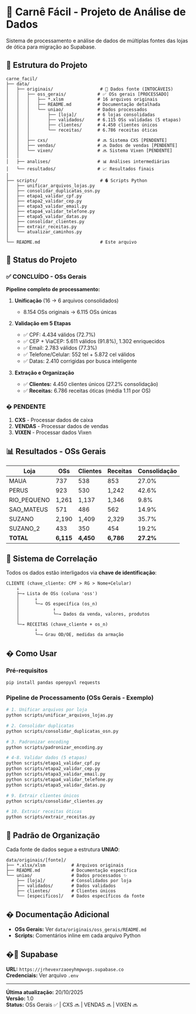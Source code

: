 # 🏢 Carnê Fácil - Projeto de Análise de Dados

Sistema de processamento e análise de dados de múltiplas fontes das lojas de ótica para migração ao Supabase.

## 📁 Estrutura do Projeto

```
carne_facil/
├── data/
│   ├── originais/                  # 📂 Dados fonte (INTOCÁVEIS)
│   │   ├── oss_gerais/            # ✅ OSs gerais [PROCESSADO]
│   │   │   ├── *.xlsm             # 16 arquivos originais
│   │   │   ├── README.md          # Documentação detalhada
│   │   │   └── uniao/             # Dados processados
│   │   │       ├── [loja]/        # 6 lojas consolidadas
│   │   │       ├── validados/     # 6.115 OSs validadas (5 etapas)
│   │   │       ├── clientes/      # 4.450 clientes únicos
│   │   │       └── receitas/      # 6.786 receitas óticas
│   │   │
│   │   ├── cxs/                   # 🔜 Sistema CXS [PENDENTE]
│   │   ├── vendas/                # 🔜 Dados de vendas [PENDENTE]
│   │   └── vixen/                 # 🔜 Sistema Vixen [PENDENTE]
│   │
│   ├── analises/                  # 📊 Análises intermediárias
│   └── resultados/                # 📈 Resultados finais
│
├── scripts/                        # � Scripts Python
│   ├── unificar_arquivos_lojas.py
│   ├── consolidar_duplicatas_osn.py
│   ├── etapa1_validar_cpf.py
│   ├── etapa2_validar_cep.py
│   ├── etapa3_validar_email.py
│   ├── etapa4_validar_telefone.py
│   ├── etapa5_validar_datas.py
│   ├── consolidar_clientes.py
│   ├── extrair_receitas.py
│   └── atualizar_caminhos.py
│
└── README.md                       # Este arquivo
```

## 🎯 Status do Projeto

### ✅ CONCLUÍDO - OSs Gerais

**Pipeline completo de processamento:**

1. **Unificação** (16 → 6 arquivos consolidados)
   - 8.154 OSs originais → 6.115 OSs únicas

2. **Validação em 5 Etapas**
   - ✅ CPF: 4.434 válidos (72.7%)
   - ✅ CEP + ViaCEP: 5.611 válidos (91.8%), 1.302 enriquecidos
   - ✅ Email: 2.783 válidos (77.3%)
   - ✅ Telefone/Celular: 552 tel + 5.872 cel válidos
   - ✅ Datas: 2.410 corrigidas por busca inteligente

3. **Extração e Organização**
   - ✅ **Clientes:** 4.450 clientes únicos (27.2% consolidação)
   - ✅ **Receitas:** 6.786 receitas óticas (média 1.11 por OS)

### � PENDENTE

1. **CXS** - Processar dados de caixa
2. **VENDAS** - Processar dados de vendas
3. **VIXEN** - Processar dados Vixen

## 📊 Resultados - OSs Gerais

| Loja | OSs | Clientes | Receitas | Consolidação |
|------|-----|----------|----------|--------------|
| MAUA | 737 | 538 | 853 | 27.0% |
| PERUS | 923 | 530 | 1,242 | 42.6% |
| RIO_PEQUENO | 1,261 | 1,137 | 1,346 | 9.8% |
| SAO_MATEUS | 571 | 486 | 562 | 14.9% |
| SUZANO | 2,190 | 1,409 | 2,329 | 35.7% |
| SUZANO_2 | 433 | 350 | 454 | 19.2% |
| **TOTAL** | **6,115** | **4,450** | **6,786** | **27.2%** |

## 🔗 Sistema de Correlação

Todos os dados estão interligados via **chave de identificação**:

```
CLIENTE (chave_cliente: CPF > RG > Nome+Celular)
    ↓
    ├─→ Lista de OSs (coluna 'oss')
    │      ↓
    │      └─→ OS específica (os_n)
    │             ↓
    │             └─→ Dados da venda, valores, produtos
    │
    └─→ RECEITAS (chave_cliente + os_n)
           ↓
           └─→ Grau OD/OE, medidas da armação
```

## �️ Como Usar

### Pré-requisitos
```bash
pip install pandas openpyxl requests
```

### Pipeline de Processamento (OSs Gerais - Exemplo)

```bash
# 1. Unificar arquivos por loja
python scripts/unificar_arquivos_lojas.py

# 2. Consolidar duplicatas
python scripts/consolidar_duplicatas_osn.py

# 3. Padronizar encoding
python scripts/padronizar_encoding.py

# 4-8. Validar dados (5 etapas)
python scripts/etapa1_validar_cpf.py
python scripts/etapa2_validar_cep.py
python scripts/etapa3_validar_email.py
python scripts/etapa4_validar_telefone.py
python scripts/etapa5_validar_datas.py

# 9. Extrair clientes únicos
python scripts/consolidar_clientes.py

# 10. Extrair receitas óticas
python scripts/extrair_receitas.py
```

## 📝 Padrão de Organização

Cada fonte de dados segue a estrutura **UNIAO**:

```
data/originais/[fonte]/
├── *.xlsx/xlsm          # Arquivos originais
├── README.md            # Documentação específica
└── uniao/               # Dados processados ✨
    ├── [loja]/          # Consolidados por loja
    ├── validados/       # Dados validados
    ├── clientes/        # Clientes únicos
    └── [especificos]/   # Dados específicos da fonte
```

## � Documentação Adicional

- **OSs Gerais:** Ver `data/originais/oss_gerais/README.md`
- **Scripts:** Comentários inline em cada arquivo Python

## �🔗 Supabase

**URL:** `https://jrhevexrzaoeyhmpwvgs.supabase.co`  
**Credenciais:** Ver arquivo `.env`

---

**Última atualização:** 20/10/2025  
**Versão:** 1.0  
**Status:** OSs Gerais ✅ | CXS 🔜 | VENDAS 🔜 | VIXEN 🔜

